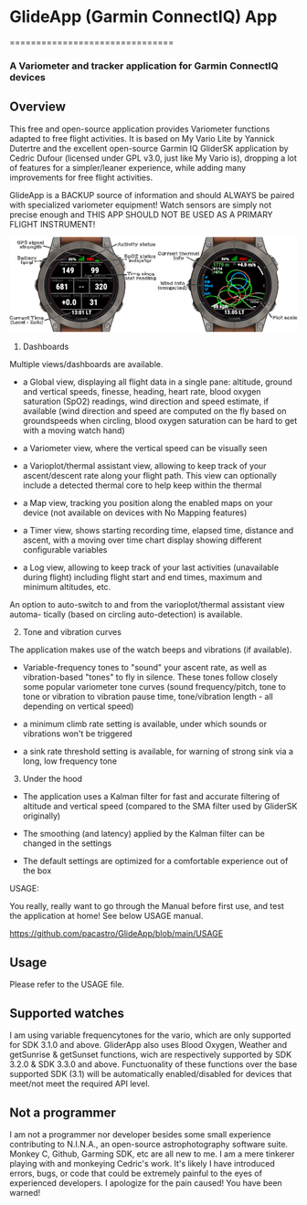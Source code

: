 # GlideApp (Garmin ConnectIQ) App
===============================
### A Variometer and tracker application for Garmin ConnectIQ devices


## Overview

This free and open-source application provides Variometer functions adapted
to free flight activities. It is based on My Vario Lite by Yannick Dutertre 
and the excellent open-source Garmin IQ GliderSK application by Cedric Dufour 
(licensed under GPL v3.0, just like My Vario is), dropping a lot of features 
for a simpler/leaner experience, while adding many improvements for free 
flight activities.

GlideApp is a BACKUP source of information and should ALWAYS be paired with
specialized variometer equipment! Watch sensors are simply not precise enough
and THIS APP SHOULD NOT BE USED AS A PRIMARY FLIGHT INSTRUMENT!

![view1](./docs/ga1_4.png)

1. Dashboards

Multiple views/dashboards are available.

- a Global view, displaying all flight data in a single pane: altitude, ground 
and vertical speeds, finesse, heading, heart rate, blood oxygen saturation (SpO2) 
readings, wind direction and speed estimate, if available (wind direction and 
speed are computed on the fly based on groundspeeds when circling, blood oxygen 
saturation can be hard to get with a moving watch hand)

- a Variometer view, where the vertical speed can be visually seen

- a Varioplot/thermal assistant view, allowing to keep track of your ascent/descent
rate along your flight path. This view can optionally include a detected thermal
core to help keep within the thermal

- a Map view, tracking you position along the enabled maps on your device (not
available on devices with No Mapping features)

- a Timer view, shows starting recording time, elapsed time, distance and ascent,
with a moving over time chart display showing different configurable variables

- a Log view, allowing to keep track of your last activities (unavailable during 
flight) including flight start and end times, maximum and minimum altitudes, etc.

An option to auto-switch to and from the varioplot/thermal assistant view automa-
tically (based on circling auto-detection) is available.

2. Tone and vibration curves

The application makes use of the watch beeps and vibrations (if available).

- Variable-frequency tones to "sound" your ascent rate, as well as vibration-based
"tones" to fly in silence. These tones follow closely some popular variometer tone
curves (sound frequency/pitch, tone to tone or vibration to vibration pause time,
tone/vibration length - all depending on vertical speed)

- a minimum climb rate setting is available, under which sounds or vibrations won't
be triggered

- a sink rate threshold setting is available, for warning of strong sink via a long,
low frequency tone

3. Under the hood

- The application uses a Kalman filter for fast and accurate filtering of altitude
and vertical speed (compared to the SMA filter used by GliderSK originally)

- The smoothing (and latency) applied by the Kalman filter can be changed in the settings

- The default settings are optimized for a comfortable experience out of the box

USAGE:

You really, really want to go through the Manual before first use, and test the
application at home! See below USAGE manual.

https://github.com/pacastro/GlideApp/blob/main/USAGE

## Usage

Please refer to the USAGE file.

## Supported watches

I am using variable frequencytones for the vario, which are only supported for 
SDK 3.1.0 and above. GliderApp also uses Blood Oxygen, Weather and getSunrise & 
getSunset functions, wich are respectively supported by SDK 3.2.0 & SDK 3.3.0 
and above. Functuonality of these functions over the base supported SDK (3.1) 
will be automatically enabled/disabled for devices that meet/not meet the 
required API level. 

## Not a programmer

I am not a programmer nor developer besides some small experience
contributing to N.I.N.A., an open-source astrophotography software suite.
Monkey C, Github, Garming SDK, etc are all new to me. I am a mere tinkerer
playing with and monkeying Cedric's work. It's likely I have introduced
errors, bugs, or code that could be extremely painful to the eyes of
experienced developers. I apologize for the pain caused!
You have been warned!

